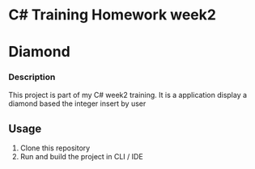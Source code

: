 # C# Training Homework week2 
# Diamond

### Description
This project is part of my C# week2 training. It is a application display a diamond based the integer insert by user

## Usage
1. Clone this repository
2. Run and build the project in CLI / IDE
